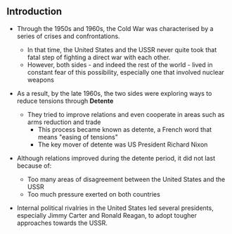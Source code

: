 ## Introduction

- Through the 1950s and 1960s, the Cold War was characterised by a series of crises and confrontations.
    - In that time, the United States and the USSR never quite took that fatal step of fighting a direct war with each other.
    - However, both sides - and indeed the rest of the world - lived in constant fear of this possibility, especially one that involved nuclear weapons
- As a result, by the late 1960s, the two sides were exploring ways to reduce tensions through __Detente__
    - They tried to improve relations and even cooperate in areas such as arms reduction and trade
        - This process became known as detente, a French word that means "easing of tensions"
        - The key mover of detente was US President Richard Nixon

- Although relations improved during the detente period, it did not last because of:
    - Too many areas of disagreement between the United States and the USSR
    - Too much pressure exerted on both countries
- Internal political rivalries in the United States led several presidents, especially Jimmy Carter and Ronald Reagan, to adopt tougher approaches towards the USSR.

